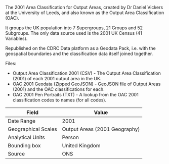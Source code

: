 The 2001 Area Classification for Output Areas, created by Dr Daniel Vickers at the University of Leeds, and also known as the Output Area Classification (OAC).

It groups the UK population into 7 Supergroups, 21 Groups and 52 Subgroups. The only data source used is the 2001 UK Census (41 Variables).

Republished on the CDRC Data platform as a Geodata Pack, i.e. with the geospatial boundaries and the classification data itself joined together.

Files:
* Output Area Classification 2001 (CSV) - The Output Area Classification (2001) of each 2001 output area in the UK.
* OAC 2001 Geodata (Zipped GeoJSON) - GeoJSON file of Output Areas (2001) and the OAC classifications for each.
* OAC 2001 Pen Portraits (TXT) - A lookup from the OAC 2001 classification codes to names (for all codes).

Field	| Value
--- | ---
Date Range|	2001
Geographical Scales	| Output Areas (2001 Geography)
Analytical Units |	Person
Bounding box |	United Kingdom
Source |	ONS
